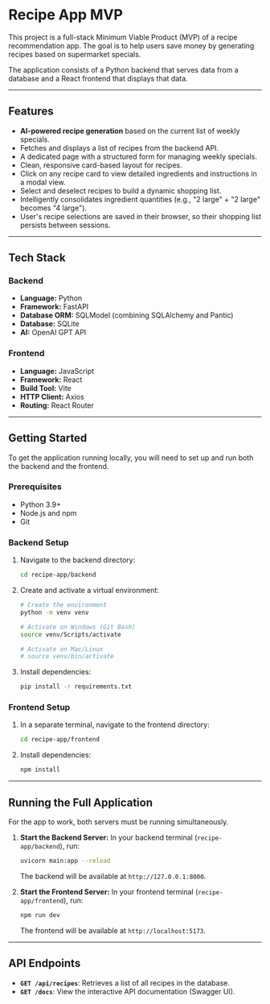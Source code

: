 # Recipe App MVP

This project is a full-stack Minimum Viable Product (MVP) of a recipe recommendation app. The goal is to help users save money by generating recipes based on supermarket specials.

The application consists of a Python backend that serves data from a database and a React frontend that displays that data.

---

## Features

- **AI-powered recipe generation** based on the current list of weekly specials.
- Fetches and displays a list of recipes from the backend API.
- A dedicated page with a structured form for managing weekly specials.
- Clean, responsive card-based layout for recipes.
- Click on any recipe card to view detailed ingredients and instructions in a modal view.
- Select and deselect recipes to build a dynamic shopping list.
- Intelligently consolidates ingredient quantities (e.g., "2 large" + "2 large" becomes "4 large").
- User's recipe selections are saved in their browser, so their shopping list persists between sessions.

---

## Tech Stack

### Backend
- **Language:** Python
- **Framework:** FastAPI
- **Database ORM:** SQLModel (combining SQLAlchemy and Pantic)
- **Database:** SQLite
- **AI:** OpenAI GPT API

### Frontend
- **Language:** JavaScript
- **Framework:** React
- **Build Tool:** Vite
- **HTTP Client:** Axios
- **Routing:** React Router

---

## Getting Started

To get the application running locally, you will need to set up and run both the backend and the frontend.

### Prerequisites

- Python 3.9+
- Node.js and npm
- Git

### Backend Setup

1.  Navigate to the backend directory:
    ```sh
    cd recipe-app/backend
    ```

2.  Create and activate a virtual environment:
    ```sh
    # Create the environment
    python -m venv venv

    # Activate on Windows (Git Bash)
    source venv/Scripts/activate

    # Activate on Mac/Linux
    # source venv/bin/activate
    ```

3.  Install dependencies:
    ```sh
    pip install -r requirements.txt
    ```

### Frontend Setup

1.  In a separate terminal, navigate to the frontend directory:
    ```sh
    cd recipe-app/frontend
    ```

2.  Install dependencies:
    ```sh
    npm install
    ```

---

## Running the Full Application

For the app to work, both servers must be running simultaneously.

1.  **Start the Backend Server:**
    In your backend terminal (`recipe-app/backend`), run:
    ```sh
    uvicorn main:app --reload
    ```
    The backend will be available at `http://127.0.0.1:8000`.

2.  **Start the Frontend Server:**
    In your frontend terminal (`recipe-app/frontend`), run:
    ```sh
    npm run dev
    ```
    The frontend will be available at `http://localhost:5173`.

---

## API Endpoints

- **`GET /api/recipes`**: Retrieves a list of all recipes in the database.
- **`GET /docs`**: View the interactive API documentation (Swagger UI).